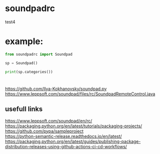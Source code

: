 # soundpadrc

test4

# example:

```python
from soundpadrc import Soundpad

sp = Soundpad()

print(sp.categories())

```

#

https://github.com/Ilya-Kokhanovsky/soundpad.py  
https://www.leppsoft.com/soundpad/files/rc/SoundpadRemoteControl.java

## usefull links

https://www.leppsoft.com/soundpad/en/rc/
https://packaging.python.org/en/latest/tutorials/packaging-projects/  
https://github.com/pypa/sampleproject  
https://python-semantic-release.readthedocs.io/en/latest/
https://packaging.python.org/en/latest/guides/publishing-package-distribution-releases-using-github-actions-ci-cd-workflows/
